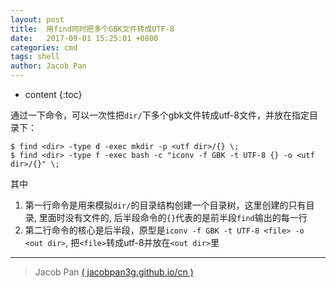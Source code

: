 ```yaml
---
layout: post
title:  用find同时把多个GBK文件转成UTF-8
date:   2017-09-01 15:25:01 +0800
categories: cmd
tags: shell
author: Jacob Pan
---
```


* content
{:toc}


通过一下命令，可以一次性把`dir/`下多个gbk文件转成utf-8文件，并放在指定目录下：

```
$ find <dir> -type d -exec mkdir -p <utf dir>/{} \;
$ find <dir> -type f -exec bash -c "iconv -f GBK -t UTF-8 {} -o <utf dir>/{}" \;
```

其中
1. 第一行命令是用来模拟`dir/`的目录结构创建一个目录树，这里创建的只有目录, 里面时没有文件的, 后半段命令的`{}`代表的是前半段`find`输出的每一行
2. 第二行命令的核心是后半段，原型是`iconv -f GBK -t UTF-8 <file> -o <out dir>`, 把`<file>`转成utf-8并放在`<out dir>`里


---
> Jacob Pan [( jacobpan3g.github.io/cn )](http://jacobpan3g.github.io/cn)

